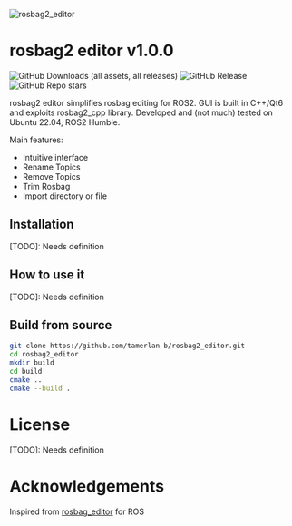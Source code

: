 ![rosbag2_editor](docs/rosbag2_editor.png)

# rosbag2 editor v1.0.0
![GitHub Downloads (all assets, all releases)](https://img.shields.io/github/downloads/alesof/rosbag2_editor/total) ![GitHub Release](https://img.shields.io/github/v/release/alesof/rosbag2_editor)
 ![GitHub Repo stars](https://img.shields.io/github/stars/alesof/rosbag2_editor)

rosbag2 editor simplifies rosbag editing for ROS2. GUI is built in C++/Qt6 and exploits rosbag2_cpp library. Developed and (not much) tested on Ubuntu 22.04, ROS2 Humble.

Main features:

- Intuitive interface 
- Rename Topics
- Remove Topics
- Trim Rosbag
- Import directory or file

## Installation 

[TODO]: Needs definition

## How to use it

[TODO]: Needs definition

## Build from source 

```bash
git clone https://github.com/tamerlan-b/rosbag2_editor.git
cd rosbag2_editor
mkdir build
cd build
cmake ..
cmake --build .
```

# License 

[TODO]: Needs definition

# Acknowledgements 

Inspired from [rosbag_editor](https://github.com/facontidavide/rosbag_editor) for ROS

